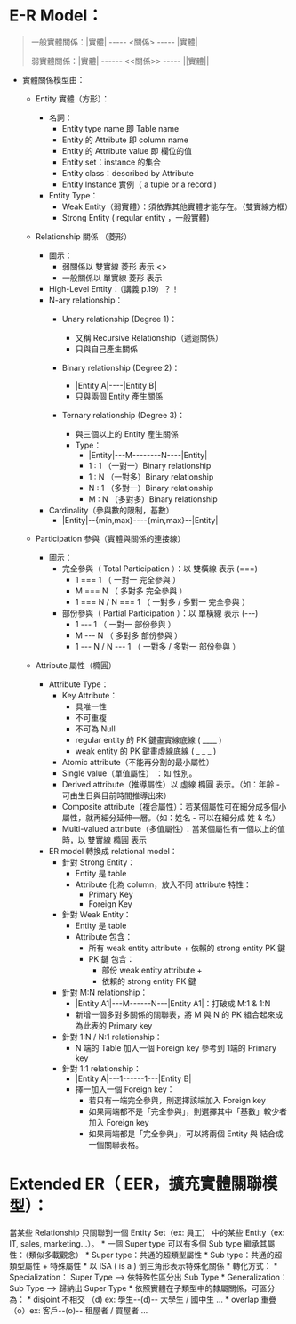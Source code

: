 # E-R Model：
> 一般實體關係：|實體| ----- <關係> ----- |實體| 
>
> 弱實體關係：|實體| ------ <<關係>> ----- ||實體||

* 實體關係模型由：
    * Entity 實體（方形）：
        * 名詞：
            * Entity type name 即 Table name
            * Entity 的 Attribute 即 column name
            * Entity 的 Attribute value 即 欄位的值
            * Entity set：instance 的集合
            * Entity class：described by Attribute
            * Entity Instance 實例（ a tuple or a record )
        * Entity Type：
            * Weak Entity（弱實體）：須依靠其他實體才能存在。（雙實線方框）
            * Strong Entity ( regular entity ，一般實體)
    * Relationship 關係 （菱形）<R>
        * 圖示：
            * 弱關係以 雙實線 菱形 表示 <<R>>
            * 一般關係以 單實線 菱形 表示 <R>
        * High-Level Entity：（講義 p.19）？！
        * N-ary relationship：
            * Unary relationship (Degree 1)：
                * 又稱 Recursive Relationship（遞迴關係）
                * 只與自己產生關係 

            * Binary relationship (Degree 2)：
                * |Entity A|--<R>--|Entity B|
                * <Relationship> 只與兩個 Entity 產生關係 
            * Ternary relationship (Degree 3)：
                * <Relationship> 與三個以上的 Entity 產生關係
                * Type：
                    * |Entity|---M----<R>----N----|Entity|
                    * 1 : 1 （一對一）Binary relationship
                    * 1 : N （一對多）Binary relationship
                    * N : 1 （多對一）Binary relationship
                    * M : N （多對多）Binary relationship
        * Cardinality（參與數的限制，基數） 
            * |Entity|--{min,max}--<R>--{min,max}--|Entity|
            
    * Participation 參與（實體與關係的連接線）
        * 圖示：
            * 完全參與（ Total Participation ）：以 雙橫線 表示 (===)
                * 1 === 1 （ 一對一 完全參與 ）
                * M === N （ 多對多 完全參與 ）
                * 1 === N / N === 1 （ 一對多 / 多對一 完全參與 ）
            * 部份參與（ Partial Participation ）：以 單橫線 表示 (---)
                * 1 --- 1 （ 一對一 部份參與 ）
                * M --- N （ 多對多 部份參與 ）
                * 1 --- N / N --- 1 （ 一對多 / 多對一 部份參與 ）
                
    * Attribute 屬性（橢圓）
        * Attribute Type：
            * Key Attribute：
                * 具唯一性
                * 不可重複
                * 不可為 Null
                * regular entity 的 PK 鍵畫實線底線 ( ____ )
                * weak entity 的 PK 鍵畫虛線底線 ( _ _ _ )
            * Atomic attribute（不能再分割的最小屬性）
            * Single value（單值屬性） ：如 性別。
            * Derived attribute（推導屬性）以 虛線 橢圓 表示。（如：年齡 - 可由生日與目前時間推導出來）
            * Composite attribute（複合屬性）：若某個屬性可在細分成多個小屬性，就再細分延伸一層。（如：姓名 - 可以在細分成 姓 & 名）
            * Multi-valued attribute（多值屬性）：當某個屬性有一個以上的值時，以 雙實線 橢圓 表示  
        * ER model 轉換成 relational model：
            * 針對 Strong Entity：
                * Entity 是 table
                * Attribute 化為 column，放入不同 attribute 特性：
                    * Primary Key
                    * Foreign Key
            * 針對 Weak Entity：
                * Entity 是 table
                * Attribute 包含：
                    * 所有 weak entity attribute + 依賴的 strong entity PK 鍵
                    * PK 鍵 包含：
                        * 部份 weak entity attribute + 
                        * 依賴的 strong entity PK 鍵
            * 針對 M:N relationship：
                * |Entity A1|---M---<R>---N---|Entity A1|：打破成 M:1 & 1:N
                * 新增一個多對多關係的關聯表，將 M 與 N 的 PK 組合起來成為此表的 Primary key
            * 針對 1:N / N:1 relationship：
                * N 端的 Table 加入一個 Foreign key 參考到 1端的 Primary key
            * 針對 1:1 relationship：
                * |Entity A|---1---<R>---1---|Entity B|
                * 擇一加入一個 Foreign key：
                    * 若只有一端完全參與，則選擇該端加入 Foreign key
                    * 如果兩端都不是「完全參與」，則選擇其中「基數」較少者加入 Foreign key
                    * 如果兩端都是「完全參與」，可以將兩個 Entity 與 <R> 結合成一個關聯表格。

# Extended ER（ EER，擴充實體關聯模型）：
當某些 Relationship 只關聯到一個 Entity Set（ex: 員工） 中的某些 Entity（ex: IT, sales, marketing...）。
    * 一個 Super type 可以有多個 Sub type 繼承其屬性：（類似多載觀念）
        * Super type：共通的超類型屬性
        * Sub type：共通的超類型屬性 + 特殊屬性
        * 以 ISA ( is a ) 倒三角形表示特殊化關係
        * 轉化方式：
            * Specialization： Super Type --> 依特殊性區分出 Sub Type
            * Generalization：Sub Type --> 歸納出 Super Type
        * 依照實體在子類型中的隸屬關係，可區分為：
            * disjoint 不相交 （d)  ex: 學生--(d)-- 大學生 / 國中生 ...
            * overlap 重疊 （o）ex: 客戶--(o)-- 租屋者 / 買屋者 ...
